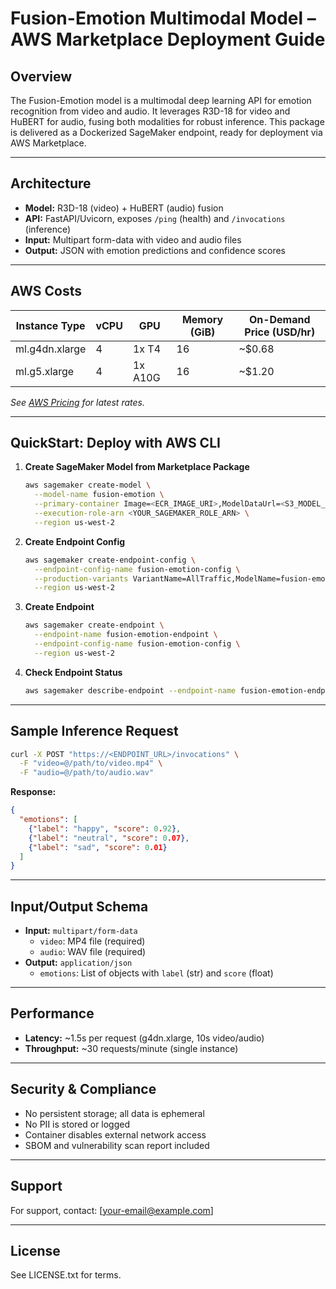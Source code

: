 # Fusion-Emotion Multimodal Model – AWS Marketplace Deployment Guide

## Overview

The Fusion-Emotion model is a multimodal deep learning API for emotion recognition from video and audio. It leverages R3D-18 for video and HuBERT for audio, fusing both modalities for robust inference. This package is delivered as a Dockerized SageMaker endpoint, ready for deployment via AWS Marketplace.

---

## Architecture

- **Model:** R3D-18 (video) + HuBERT (audio) fusion
- **API:** FastAPI/Uvicorn, exposes `/ping` (health) and `/invocations` (inference)
- **Input:** Multipart form-data with video and audio files
- **Output:** JSON with emotion predictions and confidence scores

---

## AWS Costs

| Instance Type      | vCPU | GPU      | Memory (GiB) | On-Demand Price (USD/hr) |
|--------------------|------|----------|--------------|--------------------------|
| ml.g4dn.xlarge     | 4    | 1x T4    | 16           | ~$0.68                   |
| ml.g5.xlarge       | 4    | 1x A10G  | 16           | ~$1.20                   |

*See [AWS Pricing](https://aws.amazon.com/sagemaker/pricing/) for latest rates.*

---

## QuickStart: Deploy with AWS CLI

1. **Create SageMaker Model from Marketplace Package**

   ```bash
   aws sagemaker create-model \
     --model-name fusion-emotion \
     --primary-container Image=<ECR_IMAGE_URI>,ModelDataUrl=<S3_MODEL_DATA_URI> \
     --execution-role-arn <YOUR_SAGEMAKER_ROLE_ARN> \
     --region us-west-2
   ```

2. **Create Endpoint Config**

   ```bash
   aws sagemaker create-endpoint-config \
     --endpoint-config-name fusion-emotion-config \
     --production-variants VariantName=AllTraffic,ModelName=fusion-emotion,InitialInstanceCount=1,InstanceType=ml.g4dn.xlarge \
     --region us-west-2
   ```

3. **Create Endpoint**

   ```bash
   aws sagemaker create-endpoint \
     --endpoint-name fusion-emotion-endpoint \
     --endpoint-config-name fusion-emotion-config \
     --region us-west-2
   ```

4. **Check Endpoint Status**

   ```bash
   aws sagemaker describe-endpoint --endpoint-name fusion-emotion-endpoint --region us-west-2 --query EndpointStatus
   ```

---

## Sample Inference Request

```bash
curl -X POST "https://<ENDPOINT_URL>/invocations" \
  -F "video=@/path/to/video.mp4" \
  -F "audio=@/path/to/audio.wav"
```

**Response:**
```json
{
  "emotions": [
    {"label": "happy", "score": 0.92},
    {"label": "neutral", "score": 0.07},
    {"label": "sad", "score": 0.01}
  ]
}
```

---

## Input/Output Schema

- **Input:** `multipart/form-data`
  - `video`: MP4 file (required)
  - `audio`: WAV file (required)
- **Output:** `application/json`
  - `emotions`: List of objects with `label` (str) and `score` (float)

---

## Performance

- **Latency:** ~1.5s per request (g4dn.xlarge, 10s video/audio)
- **Throughput:** ~30 requests/minute (single instance)

---

## Security & Compliance

- No persistent storage; all data is ephemeral
- No PII is stored or logged
- Container disables external network access
- SBOM and vulnerability scan report included

---

## Support

For support, contact: [your-email@example.com]

---

## License

See LICENSE.txt for terms.
